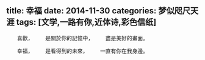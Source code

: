 title: 幸福
date: 2014-11-30
categories: 梦似咫尺天涯
tags: [文学,一路有你,近体诗,彩色信纸]
---
　　喜歡，
　　是關於你的記憶中，
　　盡是美好的畫面。

　　幸福，
　　是看得到的未來，
　　一直有你在我身邊。